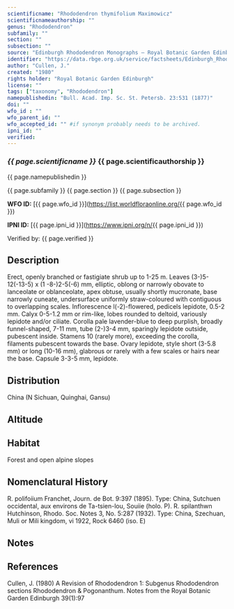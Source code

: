 ```yaml
---
scientificname: "Rhododendron thymifolium Maximowicz"
scientificnameauthorship: ""
genus: "Rhododendron"
subfamily: ""
section: ""
subsection: ""
source: "Edinburgh Rhododendron Monographs – Royal Botanic Garden Edinburgh"
identifier: "https://data.rbge.org.uk/service/factsheets/Edinburgh_Rhododendron_Monographs.xhtml"
author: "Cullen, J."
created: "1980"
rights holder: "Royal Botanic Garden Edinburgh"
license: ""
tags: ["taxonomy", "Rhododendron"]
namepublishedin: "Bull. Acad. Imp. Sc. St. Petersb. 23:531 (1877)"
doi: ""
wfo_id : ""
wfo_parent_id: ""
wfo_accepted_id: "" #if synonym probably needs to be archived.                      
ipni_id: ""
verified:
---
```

### _{{ page.scientificname }}_ {{ page.scientificauthorship }}
 {{ page.namepublishedin }}

{{ page.subfamily }} {{ page.section }} {{ page.subsection }}

**WFO ID:** [{{ page.wfo_id }}](https://list.worldfloraonline.org/{{ page.wfo_id }})

**IPNI ID:** [{{ page.ipni_id }}](https://www.ipni.org/n/{{ page.ipni_id }})

Verified by: {{ page.verified }}



## Description
Erect, openly branched or fastigiate shrub up to 1-25 m. Leaves (3-)5-12(-13-5) x (1 -8-)2-5(-6) mm, elliptic, oblong or narrowly obovate to lanceolate or oblanceolate, apex obtuse, usually shortly mucronate, base narrowly cuneate, undersurface uniformly straw-coloured with contiguous to overlapping scales. Inflorescence l(-2)-flowered, pedicels lepidote, 0.5-2 mm. Calyx 0-5-1.2 mm or rim-like, lobes rounded to deltoid, variously lepidote and/or ciliate. Corolla pale lavender-blue to deep purplish, broadly funnel-shaped, 7-11 mm, tube (2-)3-4 mm, sparingly lepidote outside, pubescent inside. Stamens 10 (rarely more), exceeding the corolla, filaments pubescent towards the base. Ovary lepidote, style short (3-5.8 mm) or long (10-16 mm), glabrous or rarely with a few scales or hairs near the base. Capsule 3-3-5 mm, lepidote.

## Distribution
China (N Sichuan, Quinghai, Gansu)

## Altitude


## Habitat
Forest and open alpine slopes

## Nomenclatural History
R. polifoiium Franchet, Journ. de Bot. 9:397 (1895). Type: China, Sutchuen occidental, aux environs de Ta-tsien-lou, Souiie (holo. P). R. spilanthwn Hutchinson, Rhodo. Soc. Notes 3, No. 5:287 (1932). Type: China, Szechuan, Muli or Mili kingdom, vi 1922, Rock 6460 (iso. E)
                       
## Notes


## References

Cullen, J. (1980) A Revision of Rhododendron 1: Subgenus Rhododendron sections Rhododendron & Pogonanthum. Notes from the Royal Botanic Garden Edinburgh 39(1):97

